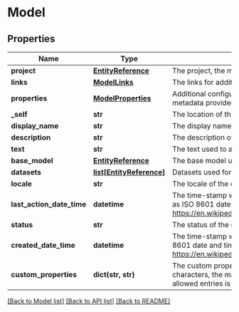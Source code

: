 # Model

## Properties
Name | Type | Description | Notes
------------ | ------------- | ------------- | -------------
**project** | [**EntityReference**](EntityReference.md) | The project, the model is associated with. | [optional] 
**links** | [**ModelLinks**](ModelLinks.md) | The links for additional actions or content related to this model. | [optional] 
**properties** | [**ModelProperties**](ModelProperties.md) | Additional configuration options when creating a new model and additional metadata provided by the service. | [optional] 
**_self** | **str** | The location of this entity. | [optional] 
**display_name** | **str** | The display name of the object. | 
**description** | **str** | The description of the object. | [optional] 
**text** | **str** | The text used to adapt this language model. | [optional] 
**base_model** | [**EntityReference**](EntityReference.md) | The base model used for adaptation. | [optional] 
**datasets** | [**list[EntityReference]**](EntityReference.md) | Datasets used for adaptation. | [optional] 
**locale** | **str** | The locale of the contained data. | 
**last_action_date_time** | **datetime** | The time-stamp when the current status was entered.  The time stamp is encoded as ISO 8601 date and time format  (\&quot;YYYY-MM-DDThh:mm:ssZ\&quot;, see https://en.wikipedia.org/wiki/ISO_8601#Combined_date_and_time_representations). | [optional] 
**status** | **str** | The status of the object. | [optional] 
**created_date_time** | **datetime** | The time-stamp when the object was created.  The time stamp is encoded as ISO 8601 date and time format  (\&quot;YYYY-MM-DDThh:mm:ssZ\&quot;, see https://en.wikipedia.org/wiki/ISO_8601#Combined_date_and_time_representations). | [optional] 
**custom_properties** | **dict(str, str)** | The custom properties of this entity. The maximum allowed key length is 64 characters, the maximum  allowed value length is 256 characters and the count of allowed entries is 10. | [optional] 

[[Back to Model list]](../README.md#documentation-for-models) [[Back to API list]](../README.md#documentation-for-api-endpoints) [[Back to README]](../README.md)


